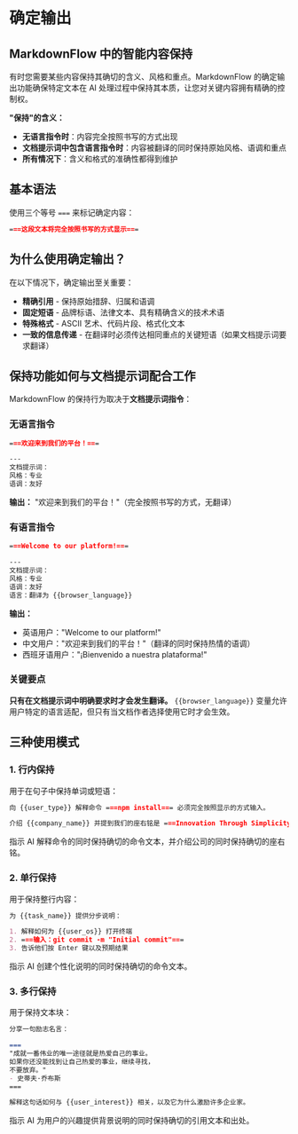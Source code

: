 # 确定输出

## MarkdownFlow 中的智能内容保持

有时您需要某些内容保持其确切的含义、风格和重点。MarkdownFlow 的确定输出功能确保特定文本在 AI 处理过程中保持其本质，让您对关键内容拥有精确的控制权。

**"保持"的含义：**

- **无语言指令时**：内容完全按照书写的方式出现
- **文档提示词中包含语言指令时**：内容被翻译的同时保持原始风格、语调和重点
- **所有情况下**：含义和格式的准确性都得到维护

## 基本语法

使用三个等号 `===` 来标记确定内容：

```markdown
===这段文本将完全按照书写的方式显示===
```

## 为什么使用确定输出？

在以下情况下，确定输出至关重要：

- **精确引用** - 保持原始措辞、归属和语调
- **固定短语** - 品牌标语、法律文本、具有精确含义的技术术语
- **特殊格式** - ASCII 艺术、代码片段、格式化文本
- **一致的信息传递** - 在翻译时必须传达相同重点的关键短语（如果文档提示词要求翻译）

## 保持功能如何与文档提示词配合工作

MarkdownFlow 的保持行为取决于**文档提示词指令**：

### 无语言指令

```markdown
===欢迎来到我们的平台！===

---
文档提示词：
风格：专业
语调：友好
```

**输出：** "欢迎来到我们的平台！"（完全按照书写的方式，无翻译）

### 有语言指令

```markdown
===Welcome to our platform!===

---
文档提示词：
风格：专业
语调：友好
语言：翻译为 {{browser_language}}
```

**输出：**

- 英语用户："Welcome to our platform!"
- 中文用户："欢迎来到我们的平台！"（翻译的同时保持热情的语调）
- 西班牙语用户："¡Bienvenido a nuestra plataforma!"

### 关键要点

**只有在文档提示词中明确要求时才会发生翻译。** `{{browser_language}}` 变量允许用户特定的语言适配，但只有当文档作者选择使用它时才会生效。

## 三种使用模式

### 1. 行内保持

用于在句子中保持单词或短语：

```markdown
向 {{user_type}} 解释命令 ===npm install=== 必须完全按照显示的方式输入。

介绍 {{company_name}} 并提到我们的座右铭是 ===Innovation Through Simplicity===。
```

指示 AI 解释命令的同时保持确切的命令文本，并介绍公司的同时保持确切的座右铭。

### 2. 单行保持

用于保持整行内容：

```markdown
为 {{task_name}} 提供分步说明：

1. 解释如何为 {{user_os}} 打开终端
2. ===输入：git commit -m "Initial commit"===
3. 告诉他们按 Enter 键以及预期结果

```

指示 AI 创建个性化说明的同时保持确切的命令文本。

### 3. 多行保持

用于保持文本块：

```markdown
分享一句励志名言：

===
"成就一番伟业的唯一途径就是热爱自己的事业。
如果你还没能找到让自己热爱的事业，继续寻找，
不要放弃。"
- 史蒂夫·乔布斯
===

解释这句话如何与 {{user_interest}} 相关，以及它为什么激励许多企业家。
```

指示 AI 为用户的兴趣提供背景说明的同时保持确切的引用文本和出处。
